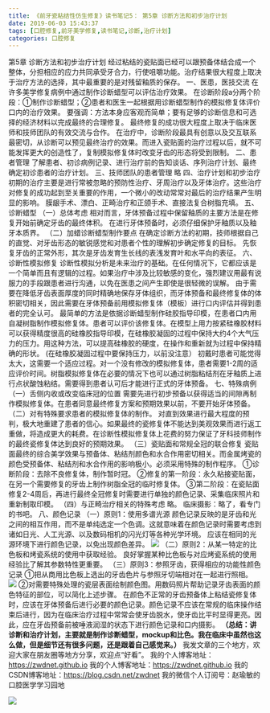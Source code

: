 ```yaml
---
title: 《前牙瓷粘结性仿生修复》读书笔记5： 第5章 诊断方法和初步治疗计划
date: 2019-06-03 15:43:37
tags: [口腔修复,前牙美学修复,读书笔记,诊断,治疗计划]
categories: 口腔修复
---
```


第5章 诊断方法和初步治疗计划
经过粘结的瓷贴面已经可以跟预备体结合成一个整体，分担相应的应力共同承受牙合力，行使咀嚼功能。治疗结果很大程度上取决于治疗方法的选择，其中最重要的是对残留釉质的保存。
一、医患，医技交流
在许多美学修复病例中通过制作诊断蜡型可以评估治疗效果。
在诊断阶段a分两个阶段：①制作诊断蜡型；②患者和医生一起根据用诊断蜡型制作的模拟修复体评价口内的治疗效果。
要强调：方法本身应客观而简单；要有足够的诊断信息和可选择的经济材料以完成最终的合理修复。
最终修复的成功很大程度上取决于临床医师和技师团队的有效交流与合作。
在治疗中，诊断阶段最具有创意以及交互联系最密切，从诊断可以预见最终治疗的效果。而进入瓷贴面的治疗过程以后，就不可能发挥更大的创造性了，复制模拟修复体时改变牙齿的形态将受到限制。
二、患者管理
了解患者、初诊病例记录、进行治疗前的告知谈话、序列治疗计划、最终确定初诊患者的治疗计划。
三、技师团队的患者管理
略
四、治疗计划和初步治疗
初期的治疗主要是进行常被忽略的预防性治疗、牙周治疗以及牙体治疗。这些治疗对修复的成功起到至关重要的作用，一个微小的改动常常对最后的治疗结果产生明显的影响。
膜龈手术、漂白、正畸治疗和正颌手术、直接法复合树脂充填。
五、诊断蜡型
（一）总体考虑
相对而言，牙体预备过程中保留釉质的主要方法是在修复开始前确定牙齿的最终体积。
在进行牙体预备时，必须仔细保护牙釉质以及釉牙本质界。
（二）加蜡诊断蜡型制作要点
在确定诊断方法的初期，技师根据自己的直觉、对牙齿形态的敏锐感觉和对患者个性的理解初步确定修复的目标。
先恢复牙齿的正常外形，其次是牙齿发育生长线的表浅发育叶和水平向的表征。
六、诊断性模拟修复
诊断性模拟分析是未来治疗的基础。在任何情况下，它都应该是一个简单而且有逻辑的过程。如果治疗中涉及比较敏感的变化，强烈建议用最有说服力的手段跟患者进行沟通，以免在医患之间产生即使是很轻微的误解。
由于需要在降低牙齿表面厚度的同时精确地保存牙体组织，而牙体预备和最终修复体的体积密切相关，因此需要在牙体预备前用模拟修复体（模板）进行口内评估并得到患者的完全认可。
最简单的方法是依据诊断蜡型制作硅胶指导印模，在患者口内用自凝树脂制作模拟修复体。患者可以评价该修复体。在模型上用力按紧硅橡胶材料可以获得精度很高的硅橡胶指导印模，在硅橡胶凝固的过程中保持大约4个大气压力的压力。用这种方法，可以提高硅橡胶的硬度，在操作和重新就为过程中保持精确的形状。
(在硅橡胶凝固过程中要保持压力，以前没注意）
初戴时患者可能觉得太大，这需要一个适应过程。对一个没有修改的模拟修复体，患者需要1-2周的适应评价时间。树脂模拟修复体在必要的情况下也可以通过树脂粘结剂在牙釉质上进行点状酸蚀粘结。需要得到患者认可后才能进行正式的牙体预备。
七、特殊病例
（一）舌侧内收或改变临床冠的位置
需要先进行初步预备以获得适当的间隙再制作模拟修复体。在患者同意最终修复方案和预期效果以前，不要开始牙体预备。
（二）对有特殊要求患者的模拟修复体的制作。
对直到效果进行最大程度的预判，极大地重建了患者的信心。如果最终的瓷修复体不能达到美观效果而进行返工重做，将造成更大的耗费。在诊断性模拟修复体上花费的努力保证了牙科技师制作的最终瓷修复体达到良好的预期效果。
（三）瓷贴面和常规全冠的联合修复
瓷贴面最终的综合美学效果与预备体、粘结剂颜色和水合作用密切相关。而金属烤瓷的颜色受预备体、粘结剂和水合作用的影响极小。必须采用特殊的制作程序。
①诊断阶段：去除不良修复体，制作暂时冠。
②修复的第一阶段：永久粘接瓷贴面，在另一个需要修复的牙齿上制作树脂全冠的临时修复体。
③第二阶段：在瓷贴面修复2-4周后，再进行最终全冠修复时需要进行单独的颜色记录、采集临床照片和重新制取印模。
（四）与正畸治疗相关的特殊考虑
略。
临床摄影：略了，看专门的书吧。
八、颜色记录
（一）原则1：使用多谱光源
颜色记录反映的是牙齿和光之间的相互作用，而不是单纯选定一个色调。这就意味着在颜色记录时需要考虑到诸如日光、人工光源、以及数码相机的闪光灯等各种光学环境。
应该在相同的光源环境下进行颜色记录，以免出现颜色差异。
![](https://zymblog-1258069789.cos.ap-chengdu.myqcloud.com/blog0139-qymxxf05/01.png)
（二）原则2：从某一特定的比色板和烤瓷系统的使用中获取经验。
良好掌握某种比色板与对应烤瓷系统的使用经验比了解其参数特性更重要。
（三）原则3：参照牙齿，获得相应的功能性颜色记录
①把从商用比色板上选出的牙齿色片与参照牙切端相对在一起进行照相。
![](https://zymblog-1258069789.cos.ap-chengdu.myqcloud.com/blog0139-qymxxf05/02.png)
②对需要特殊处理的瓷层表面绘制颜色图。用数码照片帮助记录牙齿表面的颜色特征的部位，可以简化上述步骤。
在颜色不正常的牙齿预备体上粘结瓷修复体时，应该在牙体预备后进行必要的颜色记录。颜色记录不应该在常规的临床操作结束后进行，因为在临床治疗过程中常常会使牙齿脱水，使牙齿比平时显得更亮。因此，应在牙齿预备前被唾液润湿的状态下进行颜色记录和口内摄影。
**（总结：讲诊断和治疗计划，主要就是制作诊断蜡型，mockup和比色。我在临床中虽然也这么做，但是细节还有很多问题，还是跟着自己感觉来。）**
我发文章的三个地方，欢迎大家在朋友圈等地方分享，欢迎点“好看”。
我的个人博客地址：https://zwdnet.github.io
我的个人博客地址：https://zwdnet.github.io
我的CSDN博客地址：https://blog.csdn.net/zwdnet
我的微信个人订阅号：赵瑜敏的口腔医学学习园地

![](https://zymblog-1258069789.cos.ap-chengdu.myqcloud.com/other/wx.jpg)